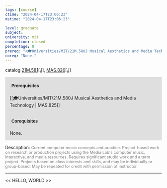 ```yaml
---
tags: [course]
ctime: "2024-04-17T23:06:23"
mstime: "2024-04-17T23:06:23"

level: graduate
subject: 
university: mit
completion: closed
percentage: 0
prereq: "<🎓Universities/MIT/21M.580J Musical Aesthetics and Media Technology>"
coreq: "None."
---
```


catalog [21M.581[J]](http://student.mit.edu/catalog/m21Ma.html#21M.581), [MAS.826[J]](http://student.mit.edu/catalog/mMASa.html#MAS.826)

<span style="display: block; padding: 15px; background-color: rgb(100, 100, 100, 0.2);"><font id="m_prereq2575_0" style="display: block; font-family: Arial, sans-serif; font-weight: bold; padding: 5px">Prerequisites</font><br><span id="prereq2575_0">[[🎓Universities/MIT/21M.580J Musical Aesthetics and Media Technology | MAS.825]]</span></span>
<span style="display: block; padding: 15px; background-color: rgb(100, 100, 100, 0.2);"><font id="m_coreq2575_0" style="display: block; font-family: Arial, sans-serif; font-weight: bold; padding: 5px">Corequisites</font><br><span id="coreq2575_0">None.</span></span>

<font style="">Description:</font>
<font style="color: grey; font-size: 0.8rem;">Current computer music concepts and practice. Project-based work on research or production projects using the Media Lab's computer music, interactive, and media resources. Requires significant studio work and a term project. Projects based on class interests and skills, and may be individually or group-based. May be repeated for credit with permission of instructor.</font>



---

<< HELLO, WORLD >>
